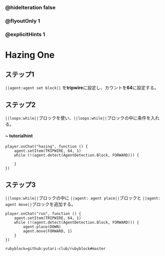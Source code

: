 
### @hideIteration false 
### @flyoutOnly 1
### @explicitHints 1


# Hazing One

## ステップ1
``||agent:agent set block||`` を**tripwire**に設定し、カウントを**64**に設定する。

## ステップ2
``||loops:while||``ブロックを使い、``||loops:while||``ブロックの中に条件を入れる。 

#### ~ tutorialhint

```blocks
player.onChat("hazing", function () {
    agent.setItem(TRIPWIRE, 64, 1)
    while (!(agent.detect(AgentDetection.Block, FORWARD))) {
    	
    }
})

``` 
## ステップ3
``||loops:while||``ブロックの中に ``||agent: agent place||``ブロックと ``||agent: agent move||``ブロックを追加する。

```blocks
player.onChat("run", function () {
    agent.setItem(TRIPWIRE, 64, 1)
    while (!(agent.detect(AgentDetection.Block, FORWARD))) {
        agent.place(DOWN)
        agent.move(FORWARD, 1)
    }
})
```
```package
rubyblock=github:yutari-club/rubyblock#master
```